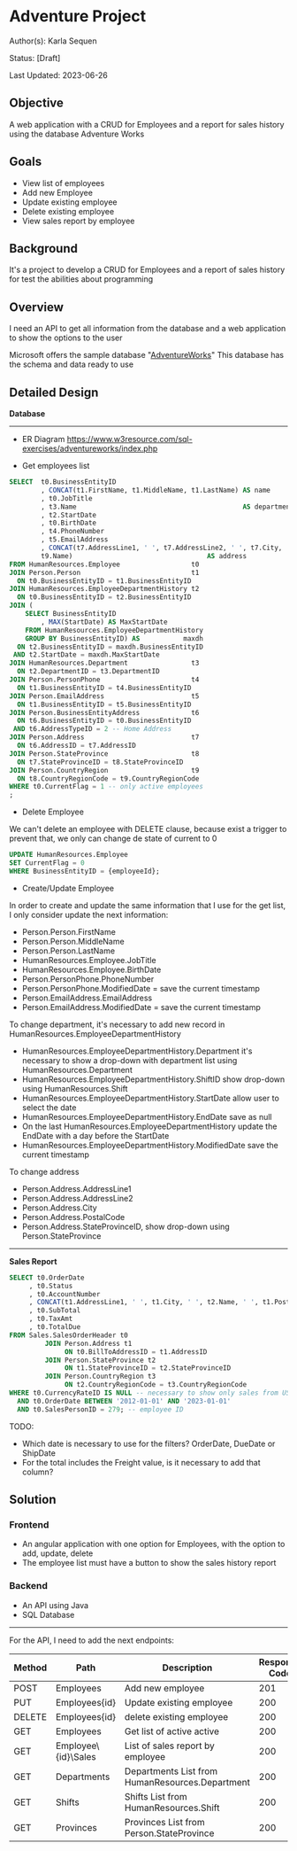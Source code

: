 # Adventure Project

Author(s): Karla Sequen

Status: [Draft]

Last Updated: 2023-06-26

## Objective

A web application with a CRUD for Employees and a report for sales history using the database Adventure Works

## Goals

- View list of employees
- Add new Employee
- Update existing employee
- Delete existing employee
- View sales report by employee

## Background

It's a project to develop a CRUD for Employees and a report of sales history for test the abilities about programming

## Overview

I need an API to get all information from the database and a web application to show the options to the user

Microsoft offers the sample
database "[AdventureWorks](https://learn.microsoft.com/en-us/sql/samples/adventureworks-install-configure?view=sql-server-2017&amp%3Btabs=ssms&tabs=ssms#download-backup-files)"
This database has the schema and data ready to use

## Detailed Design

**Database**
_____

- ER Diagram https://www.w3resource.com/sql-exercises/adventureworks/index.php

- Get employees list

``` sql
SELECT  t0.BusinessEntityID
        , CONCAT(t1.FirstName, t1.MiddleName, t1.LastName) AS name
        , t0.JobTitle
        , t3.Name                                          AS department
        , t2.StartDate
        , t0.BirthDate
        , t4.PhoneNumber
        , t5.EmailAddress
        , CONCAT(t7.AddressLine1, ' ', t7.AddressLine2, ' ', t7.City, ' ', t8.Name, ' ', t7.PostalCode, ' ',
        t9.Name)                                  AS address
FROM HumanResources.Employee                  t0
JOIN Person.Person                            t1
  ON t0.BusinessEntityID = t1.BusinessEntityID
JOIN HumanResources.EmployeeDepartmentHistory t2
  ON t0.BusinessEntityID = t2.BusinessEntityID
JOIN (
    SELECT BusinessEntityID
        , MAX(StartDate) AS MaxStartDate
    FROM HumanResources.EmployeeDepartmentHistory
    GROUP BY BusinessEntityID) AS           maxdh
  ON t2.BusinessEntityID = maxdh.BusinessEntityID
 AND t2.StartDate = maxdh.MaxStartDate
JOIN HumanResources.Department                t3
  ON t2.DepartmentID = t3.DepartmentID
JOIN Person.PersonPhone                       t4
  ON t1.BusinessEntityID = t4.BusinessEntityID
JOIN Person.EmailAddress                      t5
  ON t1.BusinessEntityID = t5.BusinessEntityID
JOIN Person.BusinessEntityAddress             t6
  ON t6.BusinessEntityID = t0.BusinessEntityID
 AND t6.AddressTypeID = 2 -- Home Address
JOIN Person.Address                           t7
  ON t6.AddressID = t7.AddressID
JOIN Person.StateProvince                     t8
  ON t7.StateProvinceID = t8.StateProvinceID
JOIN Person.CountryRegion                     t9
  ON t8.CountryRegionCode = t9.CountryRegionCode
WHERE t0.CurrentFlag = 1 -- only active employees
;
```

- Delete Employee

We can't delete an employee with DELETE clause, because exist a trigger to prevent that, we only can change de state of
current to 0

```sql
UPDATE HumanResources.Employee
SET CurrentFlag = 0
WHERE BusinessEntityID = {employeeId};
```

- Create/Update Employee

In order to create and update the same information that I use for the get list, I only consider update the next
information:

- Person.Person.FirstName
- Person.Person.MiddleName
- Person.Person.LastName
- HumanResources.Employee.JobTitle
- HumanResources.Employee.BirthDate
- Person.PersonPhone.PhoneNumber
- Person.PersonPhone.ModifiedDate = save the current timestamp
- Person.EmailAddress.EmailAddress
- Person.EmailAddress.ModifiedDate = save the current timestamp

To change department, it's necessary to add new record in HumanResources.EmployeeDepartmentHistory

- HumanResources.EmployeeDepartmentHistory.Department it's necessary to show a drop-down with department list using
  HumanResources.Department
- HumanResources.EmployeeDepartmentHistory.ShiftID show drop-down using HumanResources.Shift
- HumanResources.EmployeeDepartmentHistory.StartDate allow user to select the date
- HumanResources.EmployeeDepartmentHistory.EndDate save as null
- On the last HumanResources.EmployeeDepartmentHistory update the EndDate with a day before the StartDate
- HumanResources.EmployeeDepartmentHistory.ModifiedDate save the current timestamp

To change address

- Person.Address.AddressLine1
- Person.Address.AddressLine2
- Person.Address.City
- Person.Address.PostalCode
- Person.Address.StateProvinceID, show drop-down using Person.StateProvince

_____
**Sales Report**

```sql
SELECT t0.OrderDate
     , t0.Status
     , t0.AccountNumber
     , CONCAT(t1.AddressLine1, ' ', t1.City, ' ', t2.Name, ' ', t1.PostalCode, ' ', t3.Name) AS address
     , t0.SubTotal
     , t0.TaxAmt
     , t0.TotalDue
FROM Sales.SalesOrderHeader t0
         JOIN Person.Address t1
              ON t0.BillToAddressID = t1.AddressID
         JOIN Person.StateProvince t2
              ON t1.StateProvinceID = t2.StateProvinceID
         JOIN Person.CountryRegion t3
              ON t2.CountryRegionCode = t3.CountryRegionCode
WHERE t0.CurrencyRateID IS NULL -- necessary to show only sales from US in $
  AND t0.OrderDate BETWEEN '2012-01-01' AND '2023-01-01'
  AND t0.SalesPersonID = 279; -- employee ID
```

TODO:

- Which date is necessary to use for the filters? OrderDate, DueDate or ShipDate
- For the total includes the Freight value, is it necessary to add that column?

## Solution

### Frontend

- An angular application with one option for Employees, with the option to add, update, delete
- The employee list must have a button to show the sales history report

### Backend

- An API using Java
- SQL Database

____
For the API, I need to add the next endpoints:

| Method | Path                 | Description                                     | Response Code |
|--------|----------------------|-------------------------------------------------|---------------|
| POST   | Employees            | Add new employee                                | 201           |
| PUT    | Employees\{id}       | Update existing employee                        | 200           |
| DELETE | Employees\{id}       | delete existing employee                        | 200           |
| GET    | Employees            | Get list of active active                       | 200           |
| GET    | Employee\\{id}\Sales | List of sales report by employee                | 200           |
| GET    | Departments          | Departments List from HumanResources.Department | 200           |
| GET    | Shifts               | Shifts List from HumanResources.Shift           | 200           |
| GET    | Provinces            | Provinces List from Person.StateProvince        | 200           |

